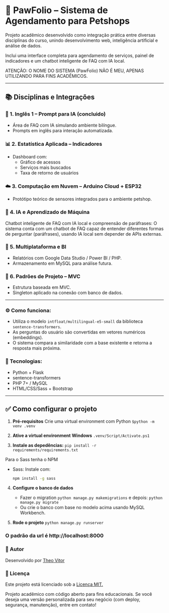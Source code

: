# 🐾 PawFolio – Sistema de Agendamento para Petshops

Projeto acadêmico desenvolvido como integração prática entre diversas disciplinas do curso, unindo desenvolvimento web, inteligência artificial e análise de dados.

Inclui uma interface completa para agendamento de serviços, painel de indicadores e um chatbot inteligente de FAQ com IA local.

ATENÇÃO: O NOME DO SISTEMA (PawFolio) NÃO É MEU, APENAS UTILIZANDO PARA FINS ACADÊMICOS.

---

## 📚 Disciplinas e Integrações

### 🧠 1. Inglês 1 – Prompt para IA (concluido)
- Área de FAQ com IA simulando ambiente bilíngue.
- Prompts em inglês para interação automatizada.

### 📊 2. Estatística Aplicada – Indicadores
- Dashboard com:
  - Gráfico de acessos
  - Serviços mais buscados
  - Taxa de retorno de usuários

### ☁️ 3. Computação em Nuvem – Arduino Cloud + ESP32
- Protótipo teórico de sensores integrados para o ambiente petshop.

### 🤖 4. IA e Aprendizado de Máquina
Chatbot inteligente de FAQ com IA local e compreensão de paráfrases:
O sistema conta com um chatbot de FAQ capaz de entender diferentes formas de perguntar (paráfrases), usando IA local sem depender de APIs externas.

### 📱 5. Multiplataforma e BI
- Relatórios com Google Data Studio / Power BI / PHP.
- Armazenamento em MySQL para análise futura.

### 🧩 6. Padrões de Projeto – MVC
- Estrutura baseada em MVC.
- Singleton aplicado na conexão com banco de dados.

---

### ⚙️ Como funciona:
- Utiliza o modelo `intfloat/multilingual-e5-small` da biblioteca `sentence-transformers`.
- As perguntas do usuário são convertidas em vetores numéricos (embeddings).
- O sistema compara a similaridade com a base existente e retorna a resposta mais próxima.

### 🧪 Tecnologias:
- Python + Flask
- sentence-transformers
- PHP 7+ / MySQL
- HTML/CSS/Sass + Bootstrap

---

## ✅ Como configurar o projeto

1.  **Pré-requisitos**
Crie uma virtual environment com Python
`$python -m venv .venv`

2. **Ative a virtual environment**
**Windows**
`.venv/Script/Activate.ps1`

3. **Instale as depedências:**
`pip install -r requirements/requirements.txt`

Para o Sass tenha o NPM
- Sass: Instale com:
   ```bash
   npm install -g sass
   ```

4. **Configure o banco de dados**
   - Fazer o migration  `python manage.py makemigrations` e depois: `python manage.py migrate`
   - Ou crie o banco com base no modelo acima usando MySQL Workbench.

5. **Rode o projeto**
`python manage.py runserver`

### O padrão da url é http://localhost:8000

### 📎 Autor
Desenvolvido por <a href="https://github.com/TheoTavora">Theo Vitor</a>

### 📝 Licença
Este projeto está licenciado sob a <a href="./LICENSE">Licença MIT.</a>

Projeto acadêmico com código aberto para fins educacionais.
Se você deseja uma versão personalizada para seu negócio (com deploy, segurança, manutenção), entre em contato!


